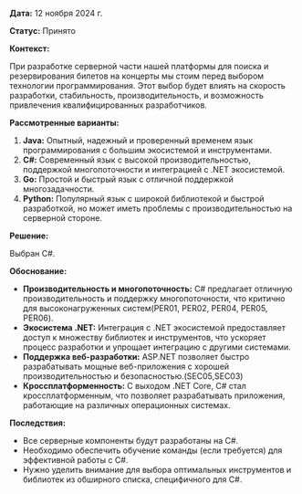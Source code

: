 
**Дата:** 12 ноября 2024 г.

**Статус:** Принято

**Контекст:** 

При разработке серверной части нашей платформы для поиска и резервирования билетов на концерты мы стоим перед выбором технологии программирования. Этот выбор будет влиять на скорость разработки, стабильность, производительность, и возможность привлечения квалифицированных разработчиков.

**Рассмотренные варианты:**

1. **Java:** Опытный, надежный и проверенный временем язык программирования с большим экосистемой и инструментами.
2. **С#:** Современный язык с высокой производительностью, поддержкой многопоточности и интеграцией с .NET экосистемой.
3. **Go:** Простой и быстрый язык с отличной поддержкой многозадачности.
4. **Python:** Популярный язык с широкой библиотекой и быстрой разработкой, но может иметь проблемы с производительностью на серверной стороне.

**Решение:**

Выбран С#.

**Обоснование:**

- **Производительность и многопоточность:** C# предлагает отличную производительность и поддержку многопоточности, что критично для высоконагруженных систем(PER01, PER02, PER04, PER05, PER06).
- **Экосистема .NET:** Интеграция с .NET экосистемой предоставляет доступ к множеству библиотек и инструментов, что ускоряет процесс разработки и упрощает интеграцию с другими системами.
- **Поддержка веб-разработки:** ASP.NET позволяет быстро разрабатывать мощные веб-приложения с хорошей производительностью и безопасностью.(SEC05,SEC03)
- **Кроссплатформенность:** С выходом .NET Core, C# стал кроссплатформенным, что позволяет разрабатывать приложения, работающие на различных операционных системах.

**Последствия:**

- Все серверные компоненты будут разработаны на С#.
- Необходимо обеспечить обучение команды (если требуется) для эффективной работы с C#.
- Нужно уделить внимание для выбора оптимальных инструментов и библиотек из обширного списка, специфичного для C#.
